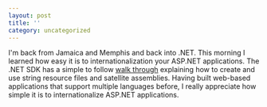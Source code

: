 ```yaml
---
layout: post
title: ''
category: uncategorized
---
```


I'm back from Jamaica and Memphis and back into .NET.  This morning I learned how easy it is to internationalization your ASP.NET applications.  The .NET SDK has a simple to follow <a href="http://msdn.microsoft.com/library/default.asp?url=/library/en-us/vbcon/html/vbwlkwalkthroughlocalizingwebforms.asp">walk through</a> explaining how to create and use string resource files and satellite assemblies.  Having built web-based applications that support multiple languages before, I really appreciate how simple it is to internationalize ASP.NET applications.
